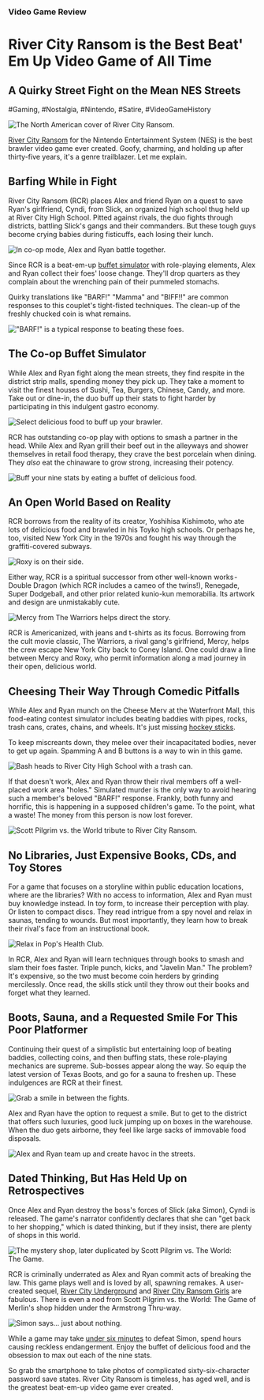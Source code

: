 ### Video Game Review
# River City Ransom is the Best Beat' Em Up Video Game of All Time
## A Quirky Street Fight on the Mean NES Streets
#Gaming, #Nostalgia, #Nintendo, #Satire, #VideoGameHistory

![The North American cover of River City Ransom.](images/72-01.jpeg)

[River City Ransom](https://en.wikipedia.org/wiki/River_City_Ransom) for the Nintendo Entertainment System (NES) is the best brawler video game ever created. Goofy, charming, and holding up after thirty-five years, it's a genre trailblazer. Let me explain.

## Barfing While in Fight

River City Ransom (RCR) places Alex and friend Ryan on a quest to save Ryan's girlfriend, Cyndi, from Slick, an organized high school thug held up at River City High School. Pitted against rivals, the duo fights through districts, battling Slick's gangs and their commanders. But these tough guys become crying babies during fisticuffs, each losing their lunch.

![In co-op mode, Alex and Ryan battle together.](images/72-02.gif)

Since RCR is a beat-em-up [buffet simulator](https://www.youtube.com/watch?v=KRfbnrcTxvc) with role-playing elements, Alex and Ryan collect their foes' loose change. They'll drop quarters as they complain about the wrenching pain of their pummeled stomachs.

Quirky translations like "BARF!" "Mamma" and "BIFF!!" are common responses to this couplet's tight-fisted techniques. The clean-up of the freshly chucked coin is what remains.

!["BARF!" is a typical response to beating these foes.](images/72-03.gif)

## The Co-op Buffet Simulator

While Alex and Ryan fight along the mean streets, they find respite in the district strip malls, spending money they pick up. They take a moment to visit the finest houses of Sushi, Tea, Burgers, Chinese, Candy, and more. Take out or dine-in, the duo buff up their stats to fight harder by participating in this indulgent gastro economy.

![Select delicious food to buff up your brawler.](images/72-04.gif)

RCR has outstanding co-op play with options to smash a partner in the head. While Alex and Ryan grill their beef out in the alleyways and shower themselves in retail food therapy, they crave the best porcelain when dining. They *also* eat the chinaware to grow strong, increasing their potency.

![Buff your nine stats by eating a buffet of delicious food.](images/72-05.jpeg)

## An Open World Based on Reality

RCR borrows from the reality of its creator, Yoshihisa Kishimoto, who ate lots of delicious food and brawled in his Toyko high schools. Or perhaps he, too, visited New York City in the 1970s and fought his way through the graffiti-covered subways.

![Roxy is on their side.](images/72-06.gif)

Either way, RCR is a spiritual successor from other well-known works - Double Dragon (which RCR includes a cameo of the twins!), Renegade, Super Dodgeball, and other prior related kunio-kun memorabilia. Its artwork and design are unmistakably cute.

![Mercy from The Warriors helps direct the story.](images/72-07.gif)

RCR is Americanized, with jeans and t-shirts as its focus. Borrowing from the cult movie classic, The Warriors, a rival gang's girlfriend, Mercy, helps the crew escape New York City back to Coney Island. One could draw a line between Mercy and Roxy, who permit information along a mad journey in their open, delicious world.

## Cheesing Their Way Through Comedic Pitfalls

While Alex and Ryan munch on the Cheese Merv at the Waterfront Mall, this food-eating contest simulator includes beating baddies with pipes, rocks, trash cans, crates, chains, and wheels. It's just missing [hockey sticks](https://medium.com/@solidi/blades-of-steel-is-the-greatest-hockey-video-game-of-all-time-9c6de5ab75ab).

To keep miscreants down, they melee over their incapacitated bodies, never to get up again. Spamming A and B buttons is a way to win in this game.

![Bash heads to River City High School with a trash can.](images/72-08.gif)

If that doesn't work, Alex and Ryan throw their rival members off a well-placed work area "holes." Simulated murder is the only way to avoid hearing such a member's beloved "BARF!" response. Frankly, both funny and horrific, this is happening in a supposed children's game. To the point, what a waste! The money from this person is now lost forever.

![[Scott Pilgrim vs. the World](https://en.wikipedia.org/wiki/Scott_Pilgrim_vs._the_World) tribute to River City Ransom.](images/72-09.gif)

## No Libraries, Just Expensive Books, CDs, and Toy Stores

For a game that focuses on a storyline within public education locations, where are the libraries? With no access to information, Alex and Ryan must buy knowledge instead. In toy form, to increase their perception with play. Or listen to compact discs. They read intrigue from a spy novel and relax in saunas, tending to wounds. But most importantly, they learn how to break their rival's face from an instructional book.

![Relax in Pop's Health Club.](images/72-10.gif)

In RCR, Alex and Ryan will learn techniques through books to smash and slam their foes faster. Triple punch, kicks, and "Javelin Man." The problem? It's expensive, so the two must become coin herders by grinding mercilessly. Once read, the skills stick until they throw out their books and forget what they learned.

## Boots, Sauna, and a Requested Smile For This Poor Platformer

Continuing their quest of a simplistic but entertaining loop of beating baddies, collecting coins, and then buffing stats, these role-playing mechanics are supreme. Sub-bosses appear along the way. So equip the latest version of Texas Boots, and go for a sauna to freshen up. These indulgences are RCR at their finest.

![Grab a smile in between the fights.](images/72-11.gif)

Alex and Ryan have the option to request a smile. But to get to the district that offers such luxuries, good luck jumping up on boxes in the warehouse. When the duo gets airborne, they feel like large sacks of immovable food disposals.

![Alex and Ryan team up and create havoc in the streets.](images/72-12.gif)

## Dated Thinking, But Has Held Up on Retrospectives

Once Alex and Ryan destroy the boss's forces of Slick (aka Simon), Cyndi is released. The game's narrator confidently declares that she can "get back to her shopping," which is dated thinking, but if they insist, there are plenty of shops in this world.

![The mystery shop, later duplicated by [Scott Pilgrim vs. The World: The Game](https://scottpilgrim.fandom.com/wiki/Scott_Pilgrim_vs._the_World:_The_Game).](images/72-13.gif)

RCR is criminally underrated as Alex and Ryan commit acts of breaking the law. This game plays well and is loved by all, spawning remakes. A user-created sequel, [River City Underground](https://store.steampowered.com/app/422810/River_City_Ransom_Underground/) and [River City Ransom Girls](https://en.wikipedia.org/wiki/River_City_Girls) are fabulous. There is even a nod from Scott Pilgrim vs. the World: The Game of Merlin's shop hidden under the Armstrong Thru-way.

![Simon says... just about nothing.](images/72-14.gif)

While a game may take [under six minutes](https://www.youtube.com/watch?v=yxgjzwr9wcA) to defeat Simon, spend hours causing reckless endangerment. Enjoy the buffet of delicious food and the obsession to max out each of the nine stats.

So grab the smartphone to take photos of complicated sixty-six-character password save states. River City Ransom is timeless, has aged well, and is the greatest beat-em-up video game ever created.
